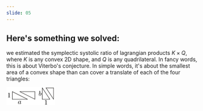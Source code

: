 ```yaml
---
slide: 05
---
```


## Here's something we solved:

we estimated the symplectic systolic ratio of lagrangian products $K \times Q$, where $K$ is any convex 2D shape, and $Q$ is any quadrilateral. In fancy words, this is about Viterbo's conjecture. In simple words, it's about the smallest area of a convex shape than can cover a translate of each of the four triangles:

<img src="assets/img/triangles.png" style="height:6ex;"> 

